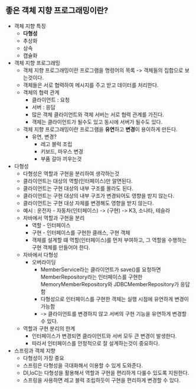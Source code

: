 좋은 객체 지향 프로그래밍이란?
---------------------

* 객체 지향 특징
    * **다형성**
    * 추상화
    * 상속
    * 캡슐화
* 객체 지향 프로그래밍
    * 객체 지향 프로그래밍이란 프로그램을 명령어의 목록 -> 객체들의 집합으로 보는것이다.
    * 객체들은 서로 협력하여 메시지를 주고 받고 데이터를 처리한다.
    * 객체의 협력 관계
        * 클라이언트 : 요청
        * 서버 : 응답
        * 많은 객체 클라이언트와 객체 서버는 서로 협력 관계를 가진다.
        * 객체는 클라이언트가 될수도 있고 동시에 서버가 될수도 있다.
    * 객체 지향 프로그래밍이란 프로그램을 **유연**하고 **변경**이 용이하게 만든다.
        * 유연, 변경?
            * 레고 블럭 조립
            * 키보드, 마우스 변경
            * 부품 갈아 끼우는것
* 다형성
    * 다형성은 역할과 구현을 분리하여 생각하는것
    * 클라이언트는 대상의 역할(인터페이스)만 알면된다.
    * 클라이언트는 구현 대상의 내부 구조를 몰라도 된다.
    * 클라이언트는 구현 대상의 내부 구조가 변경되어도 영향을 받지 않는다.
    * 클라이언트는 구현 대상 자체를 변경해도 영향을 받지 않는다.
    * 예시 : 운전자 - 자동차(인터페이스) -> (구현) -> K3, 소나타, 테슬라
    * 자바에서 역할과 구현을 분리
        * 역할 - 인터페이스
        * 구현 - 인터페이스를 구현한 클래스, 구현 객체
        * 객체를 설계할 떄 역할(인터페이스)를 먼저 부여하고, 그 역할을 수행하는 구현 객체를 만들어야 한다.
    * 자바에서 다형성
        * 오버라이딩
            * MemberService라는 클라이언트가 save()를 요청하면 MemberRepository라는 인터페이스를 구현한 MemoryMemberRepository와
              JDBCMemberRepository가 응답함
            * 다형성으로 인터페이스를 구현한 객체는 실행 시점에 유연하게 변경이 가능함
            * -> 클라이언트를 변경하지 않고 서버의 구현 기능을 유연하게 변경할 수 있다.
    * 역할과 구현 분리의 한계
        * 인터페이스가 변경되면 클라이언트와 서버 모두 큰 변경이 발생한다.
        * 따라서 인터페이스를 안정적으로 잘 설계하는것이 중요하다.
* 스프링과 객체 지향
    * 다형성이 가장 중요
    * 스프링은 다형성을 극대화해서 이용할 수 있게 도와준다.
    * DI,IoC는 다형성을 활용해서 역할과 구현을 편리하게 다룰수 있도록 지원한다.
    * 스프링을 사용하면 레고 블럭 조립하듯이 구현을 편리하게 변경할 수 있다.
